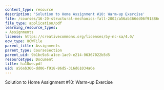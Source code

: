 ```yaml
---
content_type: resource
description: 'Solution to Home Assignment #10: Warm-up Exercise'
file: /courses/16-20-structural-mechanics-fall-2002/a56ab366dd06f91886d5316d61034a6e_ha10we.pdf
file_type: application/pdf
learning_resource_types:
- Assignments
license: https://creativecommons.org/licenses/by-nc-sa/4.0/
ocw_type: OCWFile
parent_title: Assignments
parent_type: CourseSection
parent_uid: 9b1bc9a6-a1ce-1ac9-e214-06367022b5d5
resourcetype: Document
title: ha10we.pdf
uid: a56ab366-dd06-f918-86d5-316d61034a6e
---
```

Solution to Home Assignment #10: Warm-up Exercise